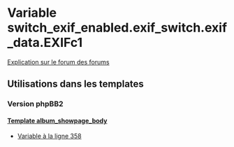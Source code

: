 # Variable switch_exif_enabled.exif_switch.exif_data.EXIFc1
[Explication sur le forum des forums](http://forum.forumactif.com/t294113-listing-des-variables#switch_exif_enabled.exif_switch.exif_data.EXIFc1)
## Utilisations dans les templates
### Version phpBB2
#### [Template album_showpage_body](subsilver/album_showpage_body.md)
* [Variable à la ligne 358](../subsilver/album_showpage_body.tpl#L358)